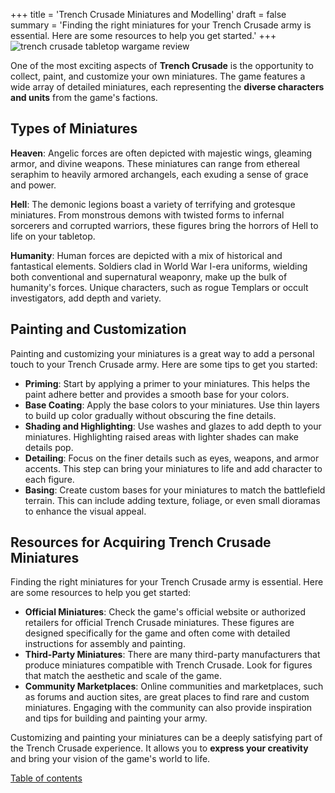 +++
title = 'Trench Crusade Miniatures and Modelling'
draft = false
summary = 'Finding the right miniatures for your Trench Crusade army is essential. Here are some resources to help you get started.'
+++
![trench crusade tabletop wargame review](/images/trench-crusade-wargame.webp)

One of the most exciting aspects of **Trench Crusade** is the opportunity to collect, paint, and customize your own miniatures. The game features a wide array of detailed miniatures, each representing the **diverse characters and units** from the game's factions. 

## Types of Miniatures 

**Heaven**: Angelic forces are often depicted with majestic wings, gleaming armor, and divine weapons. These miniatures can range from ethereal seraphim to heavily armored archangels, each exuding a sense of grace and power. 

**Hell**: The demonic legions boast a variety of terrifying and grotesque miniatures. From monstrous demons with twisted forms to infernal sorcerers and corrupted warriors, these figures bring the horrors of Hell to life on your tabletop. 

**Humanity**: Human forces are depicted with a mix of historical and fantastical elements. Soldiers clad in World War I-era uniforms, wielding both conventional and supernatural weaponry, make up the bulk of humanity's forces. Unique characters, such as rogue Templars or occult investigators, add depth and variety. 

## Painting and Customization 

Painting and customizing your miniatures is a great way to add a personal touch to your Trench Crusade army. Here are some tips to get you started: 
- **Priming**: Start by applying a primer to your miniatures. This helps the paint adhere better and provides a smooth base for your colors. 
- **Base Coating**: Apply the base colors to your miniatures. Use thin layers to build up color gradually without obscuring the fine details. 
- **Shading and Highlighting**: Use washes and glazes to add depth to your miniatures. Highlighting raised areas with lighter shades can make details pop. 
- **Detailing**: Focus on the finer details such as eyes, weapons, and armor accents. This step can bring your miniatures to life and add character to each figure. 
- **Basing**: Create custom bases for your miniatures to match the battlefield terrain. This can include adding texture, foliage, or even small dioramas to enhance the visual appeal. 

## Resources for Acquiring Trench Crusade Miniatures 

Finding the right miniatures for your Trench Crusade army is essential. Here are some resources to help you get started: 
- **Official Miniatures**: Check the game's official website or authorized retailers for official Trench Crusade miniatures. These figures are designed specifically for the game and often come with detailed instructions for assembly and painting. 
- **Third-Party Miniatures**: There are many third-party manufacturers that produce miniatures compatible with Trench Crusade. Look for figures that match the aesthetic and scale of the game. 
- **Community Marketplaces**: Online communities and marketplaces, such as forums and auction sites, are great places to find rare and custom miniatures. Engaging with the community can also provide inspiration and tips for building and painting your army. 

Customizing and painting your miniatures can be a deeply satisfying part of the Trench Crusade experience. It allows you to **express your creativity** and bring your vision of the game's world to life. 

[Table of contents](/reviews/trench-crusade-review/)